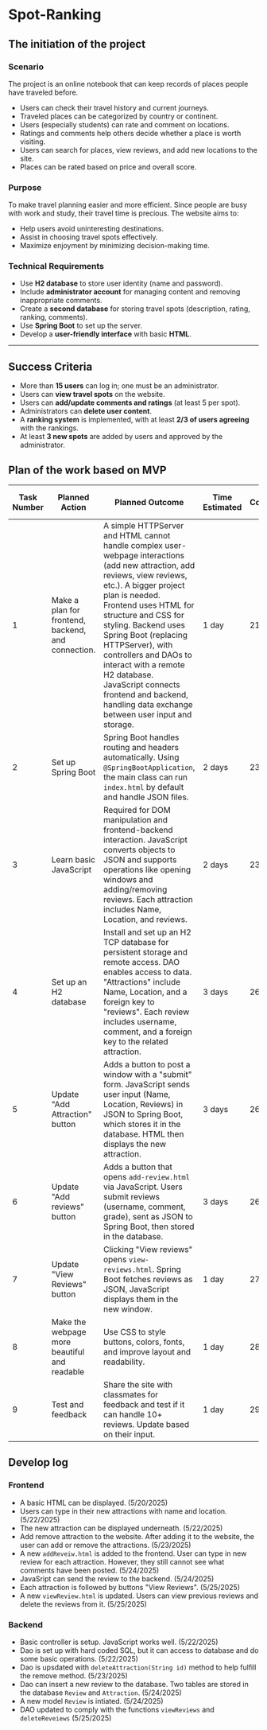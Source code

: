 # Spot-Ranking

## The initiation of the project

### Scenario

The project is an online notebook that can keep records of places people have traveled before.

- Users can check their travel history and current journeys.
- Traveled places can be categorized by country or continent.
- Users (especially students) can rate and comment on locations.
- Ratings and comments help others decide whether a place is worth visiting.
- Users can search for places, view reviews, and add new locations to the site.
- Places can be rated based on price and overall score.

### Purpose

To make travel planning easier and more efficient. Since people are busy with work and study, their travel time is precious. The website aims to:

- Help users avoid uninteresting destinations.
- Assist in choosing travel spots effectively.
- Maximize enjoyment by minimizing decision-making time.

### Technical Requirements

- Use **H2 database** to store user identity (name and password).
- Include **administrator account** for managing content and removing inappropriate comments.
- Create a **second database** for storing travel spots (description, rating, ranking, comments).
- Use **Spring Boot** to set up the server.
- Develop a **user-friendly interface** with basic **HTML**.

---

## Success Criteria

- More than **15 users** can log in; one must be an administrator.
- Users can **view travel spots** on the website.
- Users can **add/update comments and ratings** (at least 5 per spot).
- Administrators can **delete user content**.
- A **ranking system** is implemented, with at least **2/3 of users agreeing** with the rankings.
- At least **3 new spots** are added by users and approved by the administrator.

## Plan of the work based on MVP

| Task Number | Planned Action                          | Planned Outcome                                                                                                                                                                                                                                                                                                                                                                                                                                           | Time Estimated | Target Completion Date |
|-------------|------------------------------------------|----------------------------------------------------------------------------------------------------------------------------------------------------------------------------------|----------------|-------------------------|
| 1           | Make a plan for frontend, backend, and connection. | A simple HTTPServer and HTML cannot handle complex user-webpage interactions (add new attraction, add reviews, view reviews, etc.). A bigger project plan is needed. Frontend uses HTML for structure and CSS for styling. Backend uses Spring Boot (replacing HTTPServer), with controllers and DAOs to interact with a remote H2 database. JavaScript connects frontend and backend, handling data exchange between user input and storage.            | 1 day          | 21-May                 |
| 2           | Set up Spring Boot                       | Spring Boot handles routing and headers automatically. Using `@SpringBootApplication`, the main class can run `index.html` by default and handle JSON files.                                                                                                                                                                                                                                                                                            | 2 days         | 23-May                 |
| 3           | Learn basic JavaScript                   | Required for DOM manipulation and frontend-backend interaction. JavaScript converts objects to JSON and supports operations like opening windows and adding/removing reviews. Each attraction includes Name, Location, and reviews.                                                                                                         | 2 days         | 23-May                 |
| 4           | Set up an H2 database                    | Install and set up an H2 TCP database for persistent storage and remote access. DAO enables access to data. "Attractions" include Name, Location, and a foreign key to "reviews". Each review includes username, comment, and a foreign key to the related attraction.                                                               | 3 days         | 26-May                 |
| 5           | Update "Add Attraction" button           | Adds a button to post a window with a "submit" form. JavaScript sends user input (Name, Location, Reviews) in JSON to Spring Boot, which stores it in the database. HTML then displays the new attraction.                                                                                                                       | 3 days         | 26-May                 |
| 6           | Update "Add reviews" button              | Adds a button that opens `add-review.html` via JavaScript. Users submit reviews (username, comment, grade), sent as JSON to Spring Boot, then stored in the database.                                                                                                                                                                                                                                                                                                  | 3 days         | 26-May                 |
| 7           | Update "View Reviews" button             | Clicking "View reviews" opens `view-reviews.html`. Spring Boot fetches reviews as JSON, JavaScript displays them in the new window.                                                                                                                                                                                                                                                                                                         | 1 day          | 27-May                 |
| 8           | Make the webpage more beautiful and readable | Use CSS to style buttons, colors, fonts, and improve layout and readability.                                                                                                                                                                                                                                                                                                                                                                                                     | 1 day          | 28-May                 |
| 9           | Test and feedback                        | Share the site with classmates for feedback and test if it can handle 10+ reviews. Update based on their input.                                                                                                                                                                                                                                                                                                                                                                   | 1 day          | 29-May                 |

## Develop log

### Frontend

- A basic HTML can be displayed. (5/20/2025)
- Users can type in their new attractions with name and location. (5/22/2025)
- The new attraction can be displayed underneath. (5/22/2025)
- Add remove attraction to the website. After adding it to the website, the user can add or remove the attractions. (5/23/2025)
- A new `addReveiw.html` is added to the frontend. User can type in new review for each attraction. However, they still cannot see what comments have been posted. (5/24/2025)
- JavaSript can send the review to the backend. (5/24/2025)
- Each attraction is followed by buttons "View Reviews". (5/25/2025)
- A new `viewReview.html` is updated. Users can view previous reviews and delete the reviews from it. (5/25/2025)

### Backend

- Basic controller is setup. JavaScript works well. (5/22/2025)
- Dao is set up with hard coded SQL, but it can access to database and do some basic operations. (5/22/2025)
- Dao is upsdated with `deleteAttraction(String id)` method to help fulfill the remove method. (5/23/2025)
- Dao can insert a new review to the database. Two tables are stored in the database `Review` and `Attraction`. (5/24/2025)  
- A new model `Review` is intiated. (5/24/2025)
- DAO updated to comply with the functions `viewReviews` and `deleteReveiews` (5/25/2025)
